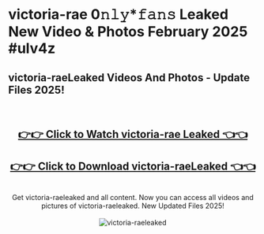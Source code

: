 # victoria-rae 0𝚗𝚕𝚢*𝚏𝚊𝚗𝚜 Leaked New Video & Photos February 2025 #ulv4z

<h2>victoria-raeLeaked Videos And Photos - Update Files 2025!</h2>
<br>
<div align="center">
<h2><a href="https://mediaupload.pro?title=victoria-rae&ref=11F" rel="nofollow">👉👉 Click to Watch victoria-rae Leaked 👈👈</a></h2>
<h2><a href="https://mediaupload.pro?title=victoria-rae&ref=11F" rel="nofollow">👉👉 Click to Download victoria-raeLeaked 👈👈</a></h2>
<br>
Get victoria-raeleaked and all content. Now you can access all videos and pictures of victoria-raeleaked. New Updated Files 2025!
<br>
<br>
<a href="https://mediaupload.pro?title=victoria-rae&ref=11F" rel="nofollow" data-target="animated-image.originalLink"><img src="https://i.ibb.co/Gkj2r4b/banner.png" alt="victoria-raeleaked" style="max-width: 100%; display: inline-block;" data-target="animated-image.originalImage"></a>
</div>
<br>

